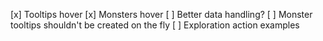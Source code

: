 [x] Tooltips hover
[x] Monsters hover
[ ] Better data handling?
[ ] Monster tooltips shouldn't be created on the fly
[ ] Exploration action examples